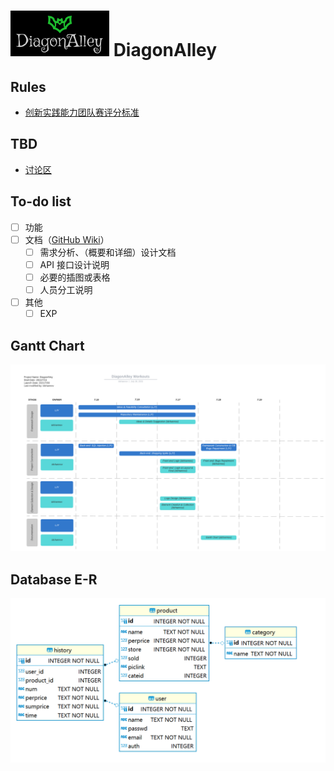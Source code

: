 # ![DIagonAlley-Logo](img/logo.png) DiagonAlley

## Rules

- [创新实践能力团队赛评分标准](https://c4pr1c3.github.io/cuc-wiki/cp/assessment.html)

## TBD
- [讨论区](https://github.com/LyuLumos/A-Leaky-Web-Environment/discussions)

## To-do list
- [ ] 功能
- [ ] 文档（[GitHub Wiki](https://github.com/LyuLumos/A-Leaky-Web-Environment/wiki)）
  - [ ] 需求分析、（概要和详细）设计文档
  - [ ] API 接口设计说明
  - [ ] 必要的插图或表格
  - [ ] 人员分工说明
- [ ] 其他
  - [ ] EXP

## Gantt Chart

![WorkOuts](img/gantt-chart.png)

## Database E-R

![ER](img/DatabaseER.png)
